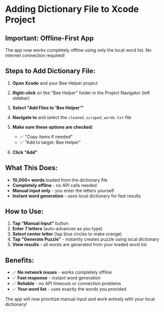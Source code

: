 # Adding Dictionary File to Xcode Project

## **Important: Offline-First App**

The app now works completely offline using only the local word list. No internet connection required!

## **Steps to Add Dictionary File:**

1. **Open Xcode** and your Bee Helper project

2. **Right-click** on the "Bee Helper" folder in the Project Navigator (left sidebar)

3. **Select "Add Files to 'Bee Helper'"**

4. **Navigate to** and select the `cleaned_scraped_words.txt` file

5. **Make sure these options are checked:**
   - ✅ "Copy items if needed"
   - ✅ "Add to target: Bee Helper"

6. **Click "Add"**

## **What This Does:**

- **10,000+ words** loaded from the dictionary file
- **Completely offline** - no API calls needed
- **Manual input only** - you enter the letters yourself
- **Instant word generation** - uses local dictionary for fast results

## **How to Use:**

1. **Tap "Manual Input"** button
2. **Enter 7 letters** (auto-advances as you type)
3. **Select center letter** (tap blue circles to make orange)
4. **Tap "Generate Puzzle"** - instantly creates puzzle using local dictionary
5. **View results** - all words are generated from your loaded word list

## **Benefits:**

- ✅ **No network issues** - works completely offline
- ✅ **Fast response** - instant word generation
- ✅ **Reliable** - no API timeouts or connection problems
- ✅ **Your word list** - uses exactly the words you provided

The app will now prioritize manual input and work entirely with your local dictionary! 